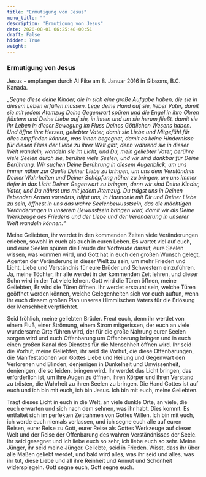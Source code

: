 ```yaml
---
title: "Ermutigung von Jesus"
menu_title: ""
description: "Ermutigung von Jesus"
date: 2020-08-01 06:25:48+00:51
draft: False
hidden: True
weight:
---
```

### Ermutigung von Jesus

Jesus - empfangen durch Al Fike am 8. Januar 2016 in Gibsons, B.C. Kanada.

*„Segne diese deine Kinder, die in sich eine große Aufgabe haben, die sie in diesem Leben erfüllen müssen. Lege deine Hand auf sie, lieber Vater, damit sie mit jedem Atemzug Deine Gegenwart spüren und die Engel in ihre Ohren flüstern und Deine Liebe auf sie, in ihnen und um sie herum fließt, damit sie ihr Leben in dieser Bewegung im Fluss Deines Göttlichen Wesens haben. Und öffne ihre Herzen, geliebter Vater, damit sie Liebe und Mitgefühl für alles empfinden können, was ihnen begegnet, damit es keine Hindernisse für diesen Fluss der Liebe zu ihrer Welt gibt, denn während sie in dieser Welt wandeln, wandeln sie im Licht, und Du, mein geliebter Vater, berühre viele Seelen durch sie, berühre viele Seelen, und wir sind dankbar für Deine Berührung. Wir suchen Deine Berührung in diesem Augenblick, um uns immer näher zur Quelle Deiner Liebe zu bringen, um uns dem Verständnis Deiner Wahrheiten und Deiner Schöpfung näher zu bringen, um uns immer tiefer in das Licht Deiner Gegenwart zu bringen, denn wir sind Deine Kinder, Vater, und Du nährst uns mit jedem Atemzug. Du trägst uns in Deinen liebenden Armen vorwärts, hilfst uns, in Harmonie mit Dir und Deiner Liebe zu sein, öffnest in uns das wahre Seelenbewusstsein, das die mächtigen Veränderungen in unserem Bewusstsein bringen wird, damit wir als Deine Werkzeuge des Friedens und der Liebe und der Veränderung in unserer Welt wandeln können.“*

Meine Geliebten, ihr werdet in den kommenden Zeiten viele Veränderungen erleben, sowohl in euch als auch in euren Leben. Es wartet viel auf euch, und eure Seelen spüren die Freude der Vorfreude darauf, eure Seelen wissen, was kommen wird, und Gott hat in euch den großen Wunsch gelegt, Agenten der Veränderung in dieser Welt zu sein, um mehr Frieden und Licht, Liebe und Verständnis für eure Brüder und Schwestern einzuführen. Ja, meine Töchter, ihr alle werdet in der kommenden Zeit lehren, und dieser Sohn wird in der Tat viele lehren. Gott wird die Türen öffnen, meine Geliebten, Er wird die Türen öffnen. Ihr werdet erstaunt sein, welche Türen geöffnet werden können, welche Gelegenheiten sich vor euch auftun, wenn ihr euch diesem großen Plan unseres Himmlischen Vaters für die Erlösung der Menschheit verpflichtet.

Seid fröhlich, meine geliebten Brüder. Freut euch, denn ihr werdet von einem Fluß, einer Strömung, einem Strom mitgerissen, der euch an viele wundersame Orte führen wird, der für die große Nahrung eurer Seelen sorgen wird und euch Offenbarung um Offenbarung bringen und in euch einen großen Kanal des Dienstes für die Menschheit öffnen wird. Ihr seid die Vorhut, meine Geliebten, ihr seid die Vorhut, die diese Offenbarungen, die Manifestationen von Gottes Liebe und Heilung und Gegenwart den Verlorenen und Blinden, denjenigen in Dunkelheit und Unwissenheit, denjenigen, die so leiden, bringen wird. Ihr werdet das Licht bringen, das erforderlich ist, um ihre Augen zu öffnen, ihren Körper und ihren Verstand zu trösten, die Wahrheit zu ihren Seelen zu bringen. Die Hand Gottes ist auf euch und ich bin mit euch, ich bin Jesus. Ich bin mit euch, meine Geliebten.

Tragt dieses Licht in euch in die Welt, an viele dunkle Orte, an viele, die euch erwarten und sich nach dem sehnen, was ihr habt. Dies kommt. Es entfaltet sich im perfekten Zeitrahmen von Gottes Willen. Ich bin mit euch, ich werde euch niemals verlassen, und ich segne euch alle auf euren Reisen, eurer Reise zu Gott, eurer Reise als Gottes Werkzeuge auf dieser Welt und der Reise der Offenbarung des wahren Verständnisses der Seele. Ihr seid gesegnet und ich liebe euch so sehr, ich liebe euch so sehr. Meine Jünger, ihr seid meine Jünger. Geliebte, seid in Frieden. Wisst, dass ihr über alle Maßen geliebt werdet, und bald wird alles, was ihr seid und alles, was ihr tut, diese Liebe und all ihre Reinheit und Anmut und Schönheit widerspiegeln. Gott segne euch, Gott segne euch.
